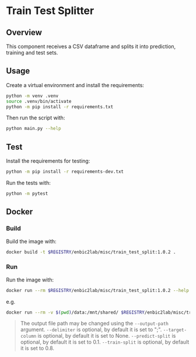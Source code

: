 # Train Test Splitter

## Overview
This component receives a CSV dataframe and splits it into prediction, training and test sets.

## Usage
Create a virtual environment and install the requirements:

```sh
python -m venv .venv
source .venv/bin/activate
python -m pip install -r requirements.txt
```

Then run the script with:
```sh
python main.py --help
```

## Test
Install the requirements for testing:
```sh
python -m pip install -r requirements-dev.txt
```
Run the tests with:

```sh
python -m pytest
```
## Docker

### Build
Build the image with:

```sh
docker build -t $REGISTRY/enbic2lab/misc/train_test_split:1.0.2 .
```

### Run
Run the image with:

```sh
docker run --rm $REGISTRY/enbic2lab/misc/train_test_split:1.0.2 --help
```

e.g.
```sh
docker run --rm -v $(pwd)/data:/mnt/shared/ $REGISTRY/enbic2lab/misc/train_test_split:1.0.2 --filepath /mnt/shared/input.csv --delimiter ";" --target-column "column A" --predict-split 0.1 --train-split 0.8
```
> The output file path may be changed using the `--output-path` argument.
> `--delimiter` is optional, by default it is set to ";".
> `--target-column` is optional, by default it is set to None.
> `--predict-split` is optional, by default it is set to 0.1.
> `--train-split` is optional, by default it is set to 0.8.

